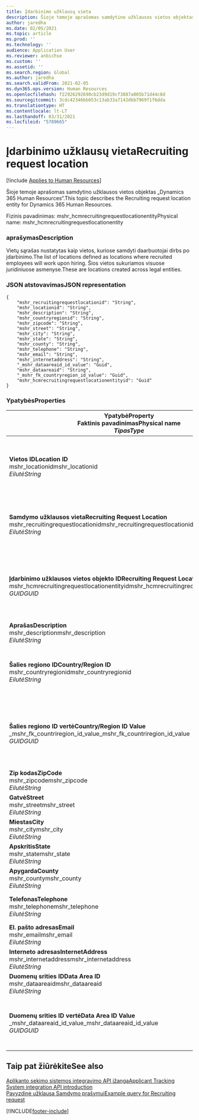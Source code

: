 ```yaml
---
title: Įdarbinimo užklausų vieta
description: Šioje temoje aprašomas samdytino užklausos vietos objektas „Dynamics 365 Human Resources“.
author: jaredha
ms.date: 02/05/2021
ms.topic: article
ms.prod: ''
ms.technology: ''
audience: Application User
ms.reviewer: anbichse
ms.custom: ''
ms.assetid: ''
ms.search.region: Global
ms.author: jaredha
ms.search.validFrom: 2021-02-05
ms.dyn365.ops.version: Human Resources
ms.openlocfilehash: f22926292690cb23d9d19cf3887a005b71d44c8d
ms.sourcegitcommit: 3cdc42346bb653c13ab33a7142dbb7969f1f6dda
ms.translationtype: HT
ms.contentlocale: lt-LT
ms.lasthandoff: 03/31/2021
ms.locfileid: "5789665"
---
```

# <a name="recruiting-request-location"></a><span data-ttu-id="11742-103">Įdarbinimo užklausų vieta</span><span class="sxs-lookup"><span data-stu-id="11742-103">Recruiting request location</span></span>

[!include [Applies to Human Resources](../includes/applies-to-hr.md)]

<span data-ttu-id="11742-104">Šioje temoje aprašomas samdytino užklausos vietos objektas „Dynamics 365 Human Resources“.</span><span class="sxs-lookup"><span data-stu-id="11742-104">This topic describes the Recruiting request location entity for Dynamics 365 Human Resources.</span></span>

<span data-ttu-id="11742-105">Fizinis pavadinimas: mshr_hcmrecruitingrequestlocationentity</span><span class="sxs-lookup"><span data-stu-id="11742-105">Physical name: mshr_hcmrecruitingrequestlocationentity</span></span>

### <a name="description"></a><span data-ttu-id="11742-106">aprašymas</span><span class="sxs-lookup"><span data-stu-id="11742-106">Description</span></span>

<span data-ttu-id="11742-107">Vietų sąrašas nustatytas kaip vietos, kuriose samdyti daarbuotojai dirbs po įdarbinimo.</span><span class="sxs-lookup"><span data-stu-id="11742-107">The list of locations defined as locations where recruited employees will work upon hiring.</span></span> <span data-ttu-id="11742-108">Šios vietos sukuriamos visuose juridiniuose asmenyse.</span><span class="sxs-lookup"><span data-stu-id="11742-108">These are locations created across legal entities.</span></span>

### <a name="json-representation"></a><span data-ttu-id="11742-109">JSON atstovavimas</span><span class="sxs-lookup"><span data-stu-id="11742-109">JSON representation</span></span>

```
{
    "mshr_recruitingrequestlocationid": "String",
    "mshr_locationid": "String",
    "mshr_description": "String",
    "mshr_countryregionid": "String",
    "mshr_zipcode": "String",
    "mshr_street": "String",
    "mshr_city": "String",
    "mshr_state": "String",
    "mshr_county": "String",
    "mshr_telephone": "String",
    "mshr_email": "String",
    "mshr_internetaddress": "String",
    "_mshr_dataareaid_id_value": "Guid",
    "mshr_dataareaid": "String",
    "_mshr_fk_countryregion_id_value": "Guid",
    "mshr_hcmrecruitingrequestlocationentityid": "Guid"
}
```

### <a name="properties"></a><span data-ttu-id="11742-110">Ypatybės</span><span class="sxs-lookup"><span data-stu-id="11742-110">Properties</span></span>

| <span data-ttu-id="11742-111">Ypatybė</span><span class="sxs-lookup"><span data-stu-id="11742-111">Property</span></span><br><span data-ttu-id="11742-112">**Faktinis pavadinimas**</span><span class="sxs-lookup"><span data-stu-id="11742-112">**Physical name**</span></span><br><span data-ttu-id="11742-113">**_Tipas_**</span><span class="sxs-lookup"><span data-stu-id="11742-113">**_Type_**</span></span> | <span data-ttu-id="11742-114">Naudoti</span><span class="sxs-lookup"><span data-stu-id="11742-114">Use</span></span> | <span data-ttu-id="11742-115">aprašymas</span><span class="sxs-lookup"><span data-stu-id="11742-115">Description</span></span> |
| --- | --- | --- |
| <span data-ttu-id="11742-116">**Vietos ID**</span><span class="sxs-lookup"><span data-stu-id="11742-116">**Location ID**</span></span><br><span data-ttu-id="11742-117">mshr_locationid</span><span class="sxs-lookup"><span data-stu-id="11742-117">mshr_locationid</span></span><br><span data-ttu-id="11742-118">*Eilutė*</span><span class="sxs-lookup"><span data-stu-id="11742-118">*String*</span></span> | <span data-ttu-id="11742-119">Rašyti kartą</span><span class="sxs-lookup"><span data-stu-id="11742-119">Write-once</span></span><br><span data-ttu-id="11742-120">Būtina</span><span class="sxs-lookup"><span data-stu-id="11742-120">Required</span></span> | <span data-ttu-id="11742-121">Sistemos sukurtas vartotojo perskaitomas identifikatorius samdymo vietai.</span><span class="sxs-lookup"><span data-stu-id="11742-121">The system-generated, user-readable identifier for the recruiting location.</span></span> |
| <span data-ttu-id="11742-122">**Samdymo užklausos vieta**</span><span class="sxs-lookup"><span data-stu-id="11742-122">**Recruiting Request Location**</span></span><br><span data-ttu-id="11742-123">mshr_recruitingrequestlocationid</span><span class="sxs-lookup"><span data-stu-id="11742-123">mshr_recruitingrequestlocationid</span></span><br><span data-ttu-id="11742-124">*Eilutė*</span><span class="sxs-lookup"><span data-stu-id="11742-124">*String*</span></span> | <span data-ttu-id="11742-125">Rašyti kartą</span><span class="sxs-lookup"><span data-stu-id="11742-125">Write-once</span></span><br><span data-ttu-id="11742-126">Būtina</span><span class="sxs-lookup"><span data-stu-id="11742-126">Required</span></span> | <span data-ttu-id="11742-127">Vartotojo nustatytas unikalus identifikatorius samdymo vietai.</span><span class="sxs-lookup"><span data-stu-id="11742-127">User-defined unique identifier for the recruiting location.</span></span> |
| <span data-ttu-id="11742-128">**Įdarbinimo užklausos vietos objekto ID**</span><span class="sxs-lookup"><span data-stu-id="11742-128">**Recruiting Request Location Entity ID**</span></span><br><span data-ttu-id="11742-129">mshr_hcmrecruitingrequestlocationentityid</span><span class="sxs-lookup"><span data-stu-id="11742-129">mshr_hcmrecruitingrequestlocationentityid</span></span><br><span data-ttu-id="11742-130">*GUID*</span><span class="sxs-lookup"><span data-stu-id="11742-130">*GUID*</span></span> | <span data-ttu-id="11742-131">Tik skaitomas</span><span class="sxs-lookup"><span data-stu-id="11742-131">Read-only</span></span><br><span data-ttu-id="11742-132">Būtina</span><span class="sxs-lookup"><span data-stu-id="11742-132">Required</span></span> | <span data-ttu-id="11742-133">Sistemos sukurtas unikalus identifikatorius samdymo užklausos vietai.</span><span class="sxs-lookup"><span data-stu-id="11742-133">System-generated unique identifier for the recruiting request location record.</span></span> |
| <span data-ttu-id="11742-134">**Aprašas**</span><span class="sxs-lookup"><span data-stu-id="11742-134">**Description**</span></span><br><span data-ttu-id="11742-135">mshr_description</span><span class="sxs-lookup"><span data-stu-id="11742-135">mshr_description</span></span><br><span data-ttu-id="11742-136">*Eilutė*</span><span class="sxs-lookup"><span data-stu-id="11742-136">*String*</span></span> | <span data-ttu-id="11742-137">Skaitymas/rašymas</span><span class="sxs-lookup"><span data-stu-id="11742-137">Read/write</span></span><br><span data-ttu-id="11742-138">Būtina</span><span class="sxs-lookup"><span data-stu-id="11742-138">Required</span></span> | <span data-ttu-id="11742-139">Vietos aprašymas.</span><span class="sxs-lookup"><span data-stu-id="11742-139">Description of the location.</span></span> |
| <span data-ttu-id="11742-140">**Šalies regiono ID**</span><span class="sxs-lookup"><span data-stu-id="11742-140">**Country/Region ID**</span></span><br><span data-ttu-id="11742-141">mshr_countryregionid</span><span class="sxs-lookup"><span data-stu-id="11742-141">mshr_countryregionid</span></span><br><span data-ttu-id="11742-142">*Eilutė*</span><span class="sxs-lookup"><span data-stu-id="11742-142">*String*</span></span> | <span data-ttu-id="11742-143">Tik skaitomas</span><span class="sxs-lookup"><span data-stu-id="11742-143">Read-only</span></span><br><span data-ttu-id="11742-144">Pasirinktinai</span><span class="sxs-lookup"><span data-stu-id="11742-144">Optional</span></span> | <span data-ttu-id="11742-145">Nurodo šalį ar regioną, kurios piliečiu pretendentas yra.</span><span class="sxs-lookup"><span data-stu-id="11742-145">Specifies the country or region where the candidate has citizenship.</span></span> |
| <span data-ttu-id="11742-146">**Šalies regiono ID vertė**</span><span class="sxs-lookup"><span data-stu-id="11742-146">**Country/Region ID Value**</span></span><br><span data-ttu-id="11742-147">_mshr_fk_countriregion_id_value</span><span class="sxs-lookup"><span data-stu-id="11742-147">_mshr_fk_countriregion_id_value</span></span><br><span data-ttu-id="11742-148">*GUID*</span><span class="sxs-lookup"><span data-stu-id="11742-148">*GUID*</span></span> | <span data-ttu-id="11742-149">Tik skaitomas</span><span class="sxs-lookup"><span data-stu-id="11742-149">Read-only</span></span><br><span data-ttu-id="11742-150">Pasirinktinai</span><span class="sxs-lookup"><span data-stu-id="11742-150">Optional</span></span><br><span data-ttu-id="11742-151">Užsienio raktas: mshr_logisticaddresscountryregionentityid mshr_logisticsaddresscountryregionentity</span><span class="sxs-lookup"><span data-stu-id="11742-151">Foreign key: mshr_logisticaddresscountryregionentityid of mshr_logisticsaddresscountryregionentity</span></span> | <span data-ttu-id="11742-152">Sistemos sukurtas unikalus asmens identifikatoriaus šalies/regiono adresui.</span><span class="sxs-lookup"><span data-stu-id="11742-152">System-generated unique identifier of the country/region of the address.</span></span> |
| <span data-ttu-id="11742-153">**Zip kodas**</span><span class="sxs-lookup"><span data-stu-id="11742-153">**ZipCode**</span></span><br><span data-ttu-id="11742-154">mshr_zipcode</span><span class="sxs-lookup"><span data-stu-id="11742-154">mshr_zipcode</span></span><br><span data-ttu-id="11742-155">*Eilutė*</span><span class="sxs-lookup"><span data-stu-id="11742-155">*String*</span></span> | <span data-ttu-id="11742-156">Tik skaitomas</span><span class="sxs-lookup"><span data-stu-id="11742-156">Read-only</span></span><br><span data-ttu-id="11742-157">Pasirinktinai</span><span class="sxs-lookup"><span data-stu-id="11742-157">Optional</span></span> | <span data-ttu-id="11742-158">Zip/pašto kodas.</span><span class="sxs-lookup"><span data-stu-id="11742-158">Zip/postal code.</span></span> |
| <span data-ttu-id="11742-159">**Gatvė**</span><span class="sxs-lookup"><span data-stu-id="11742-159">**Street**</span></span><br><span data-ttu-id="11742-160">mshr_street</span><span class="sxs-lookup"><span data-stu-id="11742-160">mshr_street</span></span><br><span data-ttu-id="11742-161">*Eilutė*</span><span class="sxs-lookup"><span data-stu-id="11742-161">*String*</span></span> | <span data-ttu-id="11742-162">Tik skaitomas</span><span class="sxs-lookup"><span data-stu-id="11742-162">Read-only</span></span><br><span data-ttu-id="11742-163">Pasirinktinai</span><span class="sxs-lookup"><span data-stu-id="11742-163">Optional</span></span> | <span data-ttu-id="11742-164">Gatvės adresas.</span><span class="sxs-lookup"><span data-stu-id="11742-164">Street address.</span></span> |
| <span data-ttu-id="11742-165">**Miestas**</span><span class="sxs-lookup"><span data-stu-id="11742-165">**City**</span></span><br><span data-ttu-id="11742-166">mshr_city</span><span class="sxs-lookup"><span data-stu-id="11742-166">mshr_city</span></span><br><span data-ttu-id="11742-167">*Eilutė*</span><span class="sxs-lookup"><span data-stu-id="11742-167">*String*</span></span> | <span data-ttu-id="11742-168">Tik skaitomas</span><span class="sxs-lookup"><span data-stu-id="11742-168">Read-only</span></span><br><span data-ttu-id="11742-169">Pasirinktinai</span><span class="sxs-lookup"><span data-stu-id="11742-169">Optional</span></span> | <span data-ttu-id="11742-170">Miestas.</span><span class="sxs-lookup"><span data-stu-id="11742-170">City.</span></span> |
| <span data-ttu-id="11742-171">**Apskritis**</span><span class="sxs-lookup"><span data-stu-id="11742-171">**State**</span></span><br><span data-ttu-id="11742-172">mshr_state</span><span class="sxs-lookup"><span data-stu-id="11742-172">mshr_state</span></span><br><span data-ttu-id="11742-173">*Eilutė*</span><span class="sxs-lookup"><span data-stu-id="11742-173">*String*</span></span> | <span data-ttu-id="11742-174">Tik skaitomas</span><span class="sxs-lookup"><span data-stu-id="11742-174">Read-only</span></span><br><span data-ttu-id="11742-175">Pasirinktinai</span><span class="sxs-lookup"><span data-stu-id="11742-175">Optional</span></span> | <span data-ttu-id="11742-176">Valstija ar apskritis.</span><span class="sxs-lookup"><span data-stu-id="11742-176">State or province.</span></span> |
| <span data-ttu-id="11742-177">**Apygarda**</span><span class="sxs-lookup"><span data-stu-id="11742-177">**County**</span></span><br><span data-ttu-id="11742-178">mshr_county</span><span class="sxs-lookup"><span data-stu-id="11742-178">mshr_county</span></span><br><span data-ttu-id="11742-179">*Eilutė*</span><span class="sxs-lookup"><span data-stu-id="11742-179">*String*</span></span> | <span data-ttu-id="11742-180">Tik skaitomas</span><span class="sxs-lookup"><span data-stu-id="11742-180">Read-only</span></span><br><span data-ttu-id="11742-181">Pasirinktinai</span><span class="sxs-lookup"><span data-stu-id="11742-181">Optional</span></span> | <span data-ttu-id="11742-182">Šalis.</span><span class="sxs-lookup"><span data-stu-id="11742-182">County.</span></span> |
| <span data-ttu-id="11742-183">**Telefonas**</span><span class="sxs-lookup"><span data-stu-id="11742-183">**Telephone**</span></span><br><span data-ttu-id="11742-184">mshr_telephone</span><span class="sxs-lookup"><span data-stu-id="11742-184">mshr_telephone</span></span><br><span data-ttu-id="11742-185">*Eilutė*</span><span class="sxs-lookup"><span data-stu-id="11742-185">*String*</span></span> | <span data-ttu-id="11742-186">Skaitymas/rašymas</span><span class="sxs-lookup"><span data-stu-id="11742-186">Read/write</span></span><br><span data-ttu-id="11742-187">Pasirinktinai</span><span class="sxs-lookup"><span data-stu-id="11742-187">Optional</span></span> | <span data-ttu-id="11742-188">Vietos telefono numeris.</span><span class="sxs-lookup"><span data-stu-id="11742-188">Telephone number for the location.</span></span> |
| <span data-ttu-id="11742-189">**El. pašto adresas**</span><span class="sxs-lookup"><span data-stu-id="11742-189">**Email**</span></span><br><span data-ttu-id="11742-190">mshr_email</span><span class="sxs-lookup"><span data-stu-id="11742-190">mshr_email</span></span><br><span data-ttu-id="11742-191">*Eilutė*</span><span class="sxs-lookup"><span data-stu-id="11742-191">*String*</span></span> | <span data-ttu-id="11742-192">Skaitymas/rašymas</span><span class="sxs-lookup"><span data-stu-id="11742-192">Read/write</span></span><br><span data-ttu-id="11742-193">Pasirinktinai</span><span class="sxs-lookup"><span data-stu-id="11742-193">Optional</span></span> | <span data-ttu-id="11742-194">El. pašto adresas.</span><span class="sxs-lookup"><span data-stu-id="11742-194">Email address.</span></span> |
| <span data-ttu-id="11742-195">**Interneto adresas**</span><span class="sxs-lookup"><span data-stu-id="11742-195">**InternetAddress**</span></span><br><span data-ttu-id="11742-196">mshr_internetaddress</span><span class="sxs-lookup"><span data-stu-id="11742-196">mshr_internetaddress</span></span><br><span data-ttu-id="11742-197">*Eilutė*</span><span class="sxs-lookup"><span data-stu-id="11742-197">*String*</span></span> | <span data-ttu-id="11742-198">Skaitymas/rašymas</span><span class="sxs-lookup"><span data-stu-id="11742-198">Read/write</span></span><br><span data-ttu-id="11742-199">Pasirinktinai</span><span class="sxs-lookup"><span data-stu-id="11742-199">Optional</span></span> | <span data-ttu-id="11742-200">URL vietos svetainei.</span><span class="sxs-lookup"><span data-stu-id="11742-200">URL for the location website.</span></span> |
| <span data-ttu-id="11742-201">**Duomenų srities ID**</span><span class="sxs-lookup"><span data-stu-id="11742-201">**Data Area ID**</span></span><br><span data-ttu-id="11742-202">mshr_dataareaid</span><span class="sxs-lookup"><span data-stu-id="11742-202">mshr_dataareaid</span></span><br><span data-ttu-id="11742-203">*Eilutė*</span><span class="sxs-lookup"><span data-stu-id="11742-203">*String*</span></span> | <span data-ttu-id="11742-204">Skaitymas/rašymas</span><span class="sxs-lookup"><span data-stu-id="11742-204">Read/write</span></span><br><span data-ttu-id="11742-205">Pasirinktinai</span><span class="sxs-lookup"><span data-stu-id="11742-205">Optional</span></span> | <span data-ttu-id="11742-206">Nurodo juridinį asmenį (įmonę).</span><span class="sxs-lookup"><span data-stu-id="11742-206">Specifies the legal entity (company).</span></span> |
| <span data-ttu-id="11742-207">**Duomenų srities ID vertė**</span><span class="sxs-lookup"><span data-stu-id="11742-207">**Data Area ID Value**</span></span><br><span data-ttu-id="11742-208">_mshr_dataareaid_id_value</span><span class="sxs-lookup"><span data-stu-id="11742-208">_mshr_dataareaid_id_value</span></span><br><span data-ttu-id="11742-209">*GUID*</span><span class="sxs-lookup"><span data-stu-id="11742-209">*GUID*</span></span> | <span data-ttu-id="11742-210">Tik skaitomas</span><span class="sxs-lookup"><span data-stu-id="11742-210">Read-only</span></span><br><span data-ttu-id="11742-211">Pasirinktinai</span><span class="sxs-lookup"><span data-stu-id="11742-211">Optional</span></span><br><span data-ttu-id="11742-212">Užsienio raktas: cdm_companyid of cdm_company objektas</span><span class="sxs-lookup"><span data-stu-id="11742-212">Foreign key: cdm_companyid of cdm_company entity</span></span> | <span data-ttu-id="11742-213">Sistemos sukurta GUID vertė rodanti juridnį asmenį (įmonę).</span><span class="sxs-lookup"><span data-stu-id="11742-213">System-generated GUID value identifying the legal entity (company).</span></span> |

## <a name="see-also"></a><span data-ttu-id="11742-214">Taip pat žiūrėkite</span><span class="sxs-lookup"><span data-stu-id="11742-214">See also</span></span>

[<span data-ttu-id="11742-215">Aplikanto sekimo sistemos integravimo API įžanga</span><span class="sxs-lookup"><span data-stu-id="11742-215">Applicant Tracking System integration API introduction</span></span>](hr-admin-integration-ats-api-introduction.md)<br>
[<span data-ttu-id="11742-216">Pavyzdinė užklausa Samdymo prašymui</span><span class="sxs-lookup"><span data-stu-id="11742-216">Example query for Recruiting request</span></span>](hr-admin-integration-ats-api-recruiting-request-example-query.md)



[!INCLUDE[footer-include](../includes/footer-banner.md)]